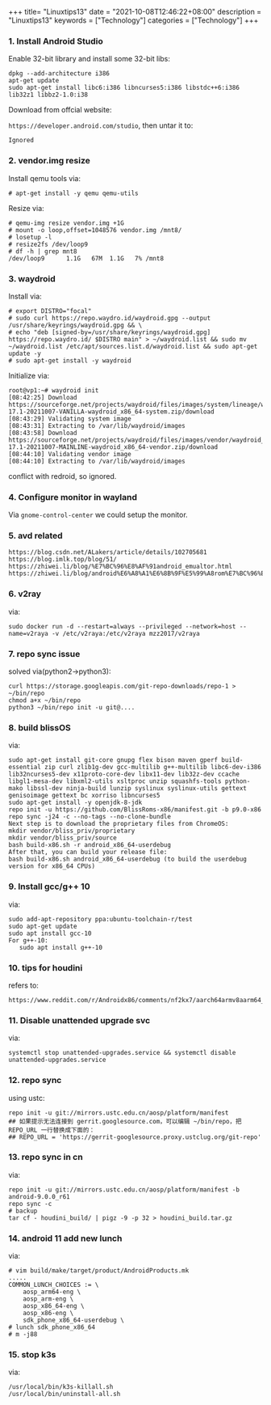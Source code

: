 +++
title= "Linuxtips13"
date = "2021-10-08T12:46:22+08:00"
description = "Linuxtips13"
keywords = ["Technology"]
categories = ["Technology"]
+++
### 1. Install Android Studio
Enable 32-bit library and install some 32-bit libs:     

```
dpkg --add-architecture i386
apt-get update
sudo apt-get install libc6:i386 libncurses5:i386 libstdc++6:i386 lib32z1 libbz2-1.0:i38
``` 
Download from offcial website:      

`https://developer.android.com/studio`, then untar it to:     

```
Ignored
```
### 2. vendor.img resize
Install qemu tools via:    

```
# apt-get install -y qemu qemu-utils
```
Resize via:   

```
# qemu-img resize vendor.img +1G
# mount -o loop,offset=1048576 vendor.img /mnt8/
# losetup -l
# resize2fs /dev/loop9
# df -h | grep mnt8
/dev/loop9      1.1G   67M  1.1G   7% /mnt8
```

### 3. waydroid
Install via:    

```
# export DISTRO="focal"
# sudo curl https://repo.waydro.id/waydroid.gpg --output /usr/share/keyrings/waydroid.gpg && \ 
# echo "deb [signed-by=/usr/share/keyrings/waydroid.gpg] https://repo.waydro.id/ $DISTRO main" > ~/waydroid.list && sudo mv ~/waydroid.list /etc/apt/sources.list.d/waydroid.list && sudo apt-get update -y
# sudo apt-get install -y waydroid
```
Initialize via:     

```
root@vp1:~# waydroid init
[08:42:25] Download https://sourceforge.net/projects/waydroid/files/images/system/lineage/waydroid_x86_64/lineage-17.1-20211007-VANILLA-waydroid_x86_64-system.zip/download
[08:43:29] Validating system image
[08:43:31] Extracting to /var/lib/waydroid/images
[08:43:58] Download https://sourceforge.net/projects/waydroid/files/images/vendor/waydroid_x86_64/lineage-17.1-20211007-MAINLINE-waydroid_x86_64-vendor.zip/download
[08:44:10] Validating vendor image
[08:44:10] Extracting to /var/lib/waydroid/images
```
conflict with redroid, so ignored. 
### 4. Configure monitor in wayland
Via `gnome-control-center` we could setup the monitor. 

### 5. avd related

```
https://blog.csdn.net/ALakers/article/details/102705681
https://blog.imlk.top/blog/51/
https://zhiwei.li/blog/%E7%BC%96%E8%AF%91android_emualtor.html
https://zhiwei.li/blog/android%E6%A8%A1%E6%8B%9F%E5%99%A8rom%E7%BC%96%E8%AF%91.html
```

### 6. v2ray
via:    

```
sudo docker run -d --restart=always --privileged --network=host --name=v2raya -v /etc/v2raya:/etc/v2raya mzz2017/v2raya
```

### 7. repo sync issue
solved via(python2->python3):    

```
curl https://storage.googleapis.com/git-repo-downloads/repo-1 > ~/bin/repo
chmod a+x ~/bin/repo
python3 ~/bin/repo init -u git@....
```

### 8. build blissOS
via:    

```
sudo apt-get install git-core gnupg flex bison maven gperf build-essential zip curl zlib1g-dev gcc-multilib g++-multilib libc6-dev-i386  lib32ncurses5-dev x11proto-core-dev libx11-dev lib32z-dev ccache libgl1-mesa-dev libxml2-utils xsltproc unzip squashfs-tools python-mako libssl-dev ninja-build lunzip syslinux syslinux-utils gettext genisoimage gettext bc xorriso libncurses5
sudo apt-get install -y openjdk-8-jdk
repo init -u https://github.com/BlissRoms-x86/manifest.git -b p9.0-x86
repo sync -j24 -c --no-tags --no-clone-bundle
Next step is to download the proprietary files from ChromeOS:
mkdir vendor/bliss_priv/proprietary
mkdir vendor/bliss_priv/source
bash build-x86.sh -r android_x86_64-userdebug
After that, you can build your release file:
bash build-x86.sh android_x86_64-userdebug (to build the userdebug version for x86_64 CPUs)
```

### 9. Install gcc/g++ 10
via:    

```
sudo add-apt-repository ppa:ubuntu-toolchain-r/test
sudo apt-get update
sudo apt install gcc-10
For g++-10:
   sudo apt install g++-10
```

### 10. tips for houdini
refers to:    

```
https://www.reddit.com/r/Androidx86/comments/nf2kx7/aarch64armv8aarm64_support/
```

### 11. Disable unattended upgrade svc
via:    

```
systemctl stop unattended-upgrades.service && systemctl disable unattended-upgrades.service
```

### 12. repo sync
using ustc:    

```
repo init -u git://mirrors.ustc.edu.cn/aosp/platform/manifest
## 如果提示无法连接到 gerrit.googlesource.com，可以编辑 ~/bin/repo，把 REPO_URL 一行替换成下面的：
## REPO_URL = 'https://gerrit-googlesource.proxy.ustclug.org/git-repo'
```

### 13. repo sync in cn
via:     

```
repo init -u git://mirrors.ustc.edu.cn/aosp/platform/manifest -b android-9.0.0_r61
repo sync -c
# backup
tar cf - houdini_build/ | pigz -9 -p 32 > houdini_build.tar.gz
```
### 14. android 11 add new lunch
via:   

```
# vim build/make/target/product/AndroidProducts.mk
.....
COMMON_LUNCH_CHOICES := \
    aosp_arm64-eng \
    aosp_arm-eng \
    aosp_x86_64-eng \
    aosp_x86-eng \
    sdk_phone_x86_64-userdebug \
# lunch sdk_phone_x86_64
# m -j88
```

### 15. stop k3s
via:         

```
/usr/local/bin/k3s-killall.sh
/usr/local/bin/uninstall-all.sh

```
